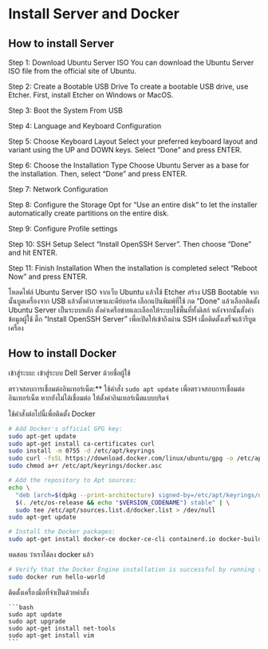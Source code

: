 # Install Server and Docker


## How to install Server
Step 1: Download Ubuntu Server ISO
You can download the Ubuntu Server ISO file from the official site of Ubuntu.

Step 2: Create a Bootable USB Drive
To create a bootable USB drive, use Etcher. First, install Etcher on Windows or MacOS.

Step 3: Boot the System From USB

Step 4: Language and Keyboard Configuration

Step 5: Choose Keyboard Layout
Select your preferred keyboard layout and variant using the UP and DOWN keys. Select “Done” and press ENTER.

Step 6: Choose the Installation Type
Choose Ubuntu Server as a base for the installation. Then, select “Done” and press ENTER.

Step 7: Network Configuration

Step 8: Configure the Storage
Opt for “Use an entire disk” to let the installer automatically create partitions on the entire disk.

Step 9: Configure Profile settings

Step 10: SSH Setup
Select “Install OpenSSH Server”. Then choose “Done” and hit ENTER.

Step 11: Finish Installation
When the installation is completed select “Reboot Now” and press ENTER.


โหลดไฟล์ Ubuntu Server ISO จากเว็บ Ubuntu แล้วใช้ Etcher สร้าง USB Bootable จากนั้นบูตเครื่องจาก USB แล้วตั้งค่าภาษาและคีย์บอร์ด เลือกแป้นพิมพ์ที่ใช้ กด “Done” แล้วเลือกติดตั้ง Ubuntu Server เป็นระบบหลัก ตั้งค่าเครือข่ายและเลือกให้ระบบใช้พื้นที่ทั้งดิสก์ หลังจากนั้นตั้งค่าข้อมูลผู้ใช้ ติ๊ก “Install OpenSSH Server” เพื่อเปิดให้เข้าถึงผ่าน SSH เมื่อติดตั้งเสร็จแล้วรีบูตเครื่อง



## How to install Docker


เข้าสู่ระบบ: เข้าสู่ระบบ Dell Server ด้วยชื่อผู้ใช้


ตรวจสอบการเชื่อมต่ออินเทอร์เน็ต:** ใช้คำสั่ง `sudo apt update` เพื่อตรวจสอบการเชื่อมต่ออินเทอร์เน็ต หากยังไม่ได้เชื่อมต่อ ให้ตั้งค่าอินเทอร์เน็ตแบบบริดจ์ 


ใช้คำสั่งต่อไปนี้เพื่อติดตั้ง Docker
```bash
# Add Docker's official GPG key:
sudo apt-get update
sudo apt-get install ca-certificates curl
sudo install -m 0755 -d /etc/apt/keyrings
sudo curl -fsSL https://download.docker.com/linux/ubuntu/gpg -o /etc/apt/keyrings/docker.asc
sudo chmod a+r /etc/apt/keyrings/docker.asc

# Add the repository to Apt sources:
echo \
  "deb [arch=$(dpkg --print-architecture) signed-by=/etc/apt/keyrings/docker.asc] https://download.docker.com/linux/ubuntu \
  $(. /etc/os-release && echo "$VERSION_CODENAME") stable" | \
  sudo tee /etc/apt/sources.list.d/docker.list > /dev/null
sudo apt-get update
```

```bash
# Install the Docker packages:
sudo apt-get install docker-ce docker-ce-cli containerd.io docker-buildx-plugin docker-compose-plugin
```

ทดสอบ ว่าเราได้ลง docker แล้ว
```bash
# Verify that the Docker Engine installation is successful by running the hello-world image
sudo docker run hello-world
```

 ติดตั้งเครื่องมือที่จำเป็นด้วยคำสั่ง

 
    ```bash
    sudo apt update
    sudo apt upgrade
    sudo apt-get install net-tools
    sudo apt-get install vim
    ```



